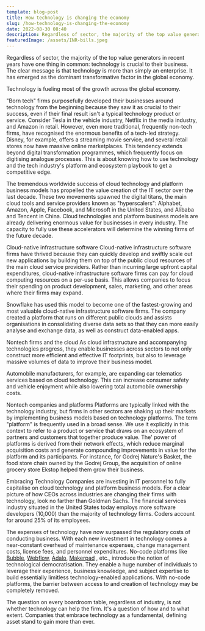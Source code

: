 ```yaml
---
template: blog-post
title: How technology is changing the economy
slug: /how-technology-is-changing-the-economy
date: 2022-08-30 08:40
description: Regardless of sector, the majority of the top value generators in recent years have one thing in common, technology is crucial to their business.
featuredImage: /assets/INR-bills.jpeg
---
```


Regardless of sector, the majority of the top value generators in recent years have one thing in common: technology is crucial to their business. The clear message is that technology is more than simply an enterprise. It has emerged as the dominant transformative factor in the global economy.

Technology is fueling most of the growth across the global economy.

"Born tech" firms purposefully developed their businesses around technology from the beginning because they saw it as crucial to their success, even if their final result isn't a typical technology product or service. Consider Tesla in the vehicle industry, Netflix in the media industry, and Amazon in retail. However, even more traditional, frequently non-tech firms, have recognised the enormous benefits of a tech-led strategy. Disney, for example, offers a streaming movie service, and several retail stores now have massive online marketplaces. This tendency extends beyond digital transformation programmes, which frequently focus on digitising analogue processes. This is about knowing how to use technology and the tech industry's platform and ecosystem playbook to get a competitive edge.

The tremendous worldwide success of cloud technology and platform business models has propelled the value creation of the IT sector over the last decade. These two movements spawned the digital titans, the main cloud tools and service providers known as "hyperscalers": Alphabet, Amazon, Apple, Facebook, and Microsoft in the United States, and Alibaba and Tencent in China. Cloud technologies and platform business models are already delivering enormous value for businesses in every industry. The capacity to fully use these accelerators will determine the winning firms of the future decade.

Cloud-native infrastructure software 
Cloud-native infrastructure software firms have thrived because they can quickly develop and swiftly scale out new applications by building them on top of the public cloud resources of the main cloud service providers. Rather than incurring large upfront capital expenditures, cloud-native infrastructure software firms can pay for cloud computing resources on a per-use basis. This allows companies to focus their spending on product development, sales, marketing, and other areas where their firms may expand.

Snowflake has used this model to become one of the fastest-growing and most valuable cloud-native infrastructure software firms. The company created a platform that runs on different public clouds and assists organisations in consolidating diverse data sets so that they can more easily analyse and exchange data, as well as construct data-enabled apps.

Nontech firms and the cloud
As cloud infrastructure and accompanying technologies progress, they enable businesses across sectors to not only construct more efficient and effective IT footprints, but also to leverage massive volumes of data to improve their business model.

Automobile manufacturers, for example, are expanding car telematics services based on cloud technology. This can increase consumer safety and vehicle enjoyment while also lowering total automobile ownership costs.

Nontech companies and platforms
Platforms are typically linked with the technology industry, but firms in other sectors are shaking up their markets by implementing business models based on technology platforms. The term "platform" is frequently used in a broad sense. We use it explicitly in this context to refer to a product or service that draws on an ecosystem of partners and customers that together produce value.
The' power of platforms is derived from their network effects, which reduce marginal acquisition costs and generate compounding improvements in value for the platform and its participants.
For instance, for Godrej Nature's Basket, the food store chain owned by the Godrej Group, the acquisition of online grocery store Ekstop helped them grow their business.

Embracing Technology
Companies are investing in IT personnel to fully capitalise on cloud technology and platform business models. For a clear picture of how CEOs across industries are changing their firms with technology, look no farther than Goldman Sachs. The financial services industry situated in the United States today employs more software developers (10,000) than the majority of technology firms. Coders account for around 25% of its employees.

The expenses of technology have now surpassed the regulatory costs of conducting business. With each new investment in technology comes a near-constant overhead of maintenance expenses, change management costs, license fees, and personnel expenditures. No-code platforms like [Bubble](https://bubble.io/), [Webflow](https://webflow.com/), [Adalo](https://www.adalo.com/), [Makerpad](https://makerpad.zapier.com/) , etc., introduce the notion of technological democratisation. They enable a huge number of individuals to leverage their experience, business knowledge, and subject expertise to build essentially limitless technology-enabled applications. With no-code platforms, the barrier between access to and creation of technology may be completely removed.

The question on every boardroom table, regardless of industry, is not whether technology can help the firm. It's a question of how and to what extent. Companies that embrace technology as a fundamental, defining asset stand to gain more than ever.
